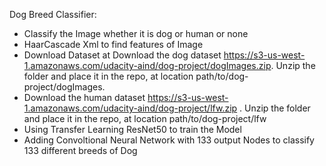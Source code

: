 Dog Breed Classifier:

* Classify the Image whether it is dog or human or none
* HaarCascade Xml to find features of Image
* Download Dataset at Download the dog dataset https://s3-us-west-1.amazonaws.com/udacity-aind/dog-project/dogImages.zip. Unzip the folder and place it in the repo, at location path/to/dog-project/dogImages.
* Download the human dataset  https://s3-us-west-1.amazonaws.com/udacity-aind/dog-project/lfw.zip . Unzip the folder and place it in the repo, at location path/to/dog-project/lfw
* Using Transfer Learning ResNet50 to train the Model
* Adding Convoltional Neural Network with 133 output Nodes to classify 133 different breeds of Dog
